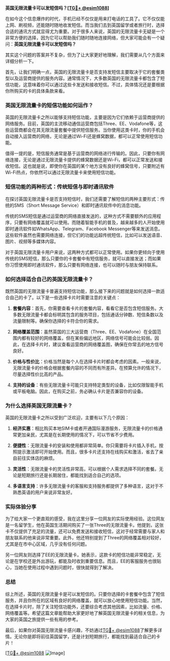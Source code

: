 **英国无限流量卡可以发短信吗？[[TG💪+ @esim1088](https://t.me/s/esim1088)]**

在如今这个信息爆炸的时代，手机已经不仅仅是用来打电话的工具了。它不仅仅能上网、刷视频，还能随时随地收发短信。而当我们去到英国留学或者旅行时，选择合适的通讯方式就显得尤为重要。对于很多人来说，英国的无限流量卡无疑是一个非常方便的选择，因为它可以帮助我们随时随地连接网络，但大家可能会有一个疑问：**英国无限流量卡可以发短信吗？**

其实这个问题的答案并不复杂，但为了让大家更好地理解，我们需要从几个方面来详细分析一下。

首先，让我们明确一点，英国的无限流量卡是否支持发短信主要取决于它的套餐类型以及运营商提供的服务内容。通常情况下，大多数英国的无限流量卡都包含了短信功能，这意味着你可以通过这些卡发送和接收短信。不过，具体情况还是要根据你所购买的卡的具体条款来看。

### **英国无限流量卡的短信功能如何运作？**

英国的无限流量卡之所以能够支持短信功能，主要是因为它们依赖于运营商提供的网络服务。目前，英国的主流移动通信运营商包括Three、EE、Vodafone等，这些运营商都会在其无限流量套餐中提供短信服务。当你使用这类卡时，你的手机会自动接入运营商的网络，无论是通过Wi-Fi还是蜂窝数据，都可以正常使用短信功能。

值得一提的是，短信服务通常是基于运营商的网络进行传输的。因此，只要你有网络连接，无论是通过无限流量卡提供的蜂窝数据还是Wi-Fi，都可以正常发送和接收短信。这也就是说，即使你在英国的某个地方没有良好的蜂窝信号，只要附近有Wi-Fi热点，你依然可以通过无限流量卡来使用短信功能。

### **短信功能的两种形式：传统短信与即时通讯软件**

在探讨英国无限流量卡是否支持短信时，我们还需要了解短信的两种主要形式：传统的SMS（Short Message Service）和即时通讯软件中的消息功能。

传统的SMS短信是通过运营商的网络直接发送的，这种方式不需要额外的应用程序，只要有网络覆盖就可以使用。而随着智能手机的普及，越来越多的人开始使用即时通讯软件如WhatsApp、Telegram、Facebook Messenger等来发送消息。这些软件虽然也需要网络连接，但它们的功能远超传统短信，比如可以发送语音、图片、视频等多媒体内容。

对于英国无限流量卡用户来说，这两种方式都可以正常使用。如果你更倾向于使用传统的SMS短信，那么只要你的卡套餐中有短信服务，就可以直接发送；而如果你习惯使用即时通讯软件，那么只要有网络连接，也可以随时与朋友保持联系。

### **如何选择适合自己的英国无限流量卡？**

既然英国的无限流量卡普遍支持短信功能，那么接下来的问题就是如何选择一款适合自己的卡了。以下是一些选择卡片时需要注意的关键点：

1. **套餐内容**：首先，你需要查看卡片的套餐内容，看看它是否包含短信服务。大多数无限流量卡都会标明其包含的服务项目，包括通话分钟数、短信条数以及流量限制等。确保你选择的卡符合你的需求。

2. **网络覆盖范围**：虽然英国的三大运营商（Three、EE、Vodafone）在全国范围内都有较好的网络覆盖，但在某些偏远地区，网络信号可能会比较弱。因此，在选择卡片时，建议查看运营商的网络覆盖图，确保在你常去的地方信号良好。

3. **价格与性价比**：价格当然是每个人在选择卡片时都会考虑的因素。一般来说，无限流量卡的价格会根据套餐内容的不同而有所差异。在预算允许的情况下，尽量选择性价比高的产品。

4. **支持的设备**：有些无限流量卡可能只支持特定类型的设备，比如仅限智能手机或平板电脑。因此，在购买之前，务必确认卡片是否兼容你的设备。

### **为什么选择英国无限流量卡？**

英国的无限流量卡之所以受到广泛欢迎，主要有以下几个原因：

1. **经济实惠**：相比购买本地SIM卡或者开通国际漫游服务，无限流量卡的价格通常更加亲民，尤其是在长期使用的情况下，可以节省不少费用。

2. **便捷性**：无限流量卡的安装和使用都非常简单。你只需要将卡片插入手机，按照提示激活即可开始使用。而且，很多卡片还支持在线购买和激活，省去了亲自前往实体店的麻烦。

3. **灵活性**：无限流量卡的灵活性非常高，可以根据个人需求选择不同的套餐。无论是短期旅行还是长期居住，都能找到适合自己的选项。

4. **多语言支持**：许多无限流量卡的客服和支持服务都提供了多种语言，这对于不熟悉英语的用户来说非常友好。

### **实际体验分享**

为了给大家一个更直观的感受，我在这里分享一位网友的实际使用经验。这位网友是一名留学生，他在英国生活期间购买了一张Three的无限流量卡。他提到，这张卡不仅提供了充足的流量，还可以免费发送和接收短信，这对于经常需要与家人和朋友联系的他来说非常重要。此外，他还特别提到了Three的网络覆盖相对较好，尤其是在市中心区域，几乎没有任何问题。

另一位网友则选择了EE的无限流量卡。她表示，这款卡的短信功能非常稳定，无论是在学校还是外出游玩，都能及时收到重要信息。而且，EE的客服服务也很贴心，当她在使用过程中遇到问题时，很快就得到了解决。

### **总结**

综上所述，英国的无限流量卡是可以发短信的。只要你选择的卡套餐中包含了短信服务，并且你所在的区域有良好的网络覆盖，就可以放心地使用短信功能。当然，在选择卡片时，除了关注短信功能外，还要综合考虑其他因素，比如流量、价格、网络覆盖等。希望这篇文章能帮助大家更好地了解英国无限流量卡的相关信息，为大家的英国之旅提供一些有用的参考。

最后，如果你对英国无限流量卡感兴趣，不妨通过[TG💪+ @esim1088](https://t.me/s/esim1088)了解更多详情。无论你是即将前往英国留学，还是计划短期旅行，都能找到最适合自己的卡片！

[[TG💪+ @esim1088](https://t.me/s/esim1088) ![Image](https://i.postimg.cc/4NQfJmqS/Snipaste-2025-05-13-00-14-12.png)]